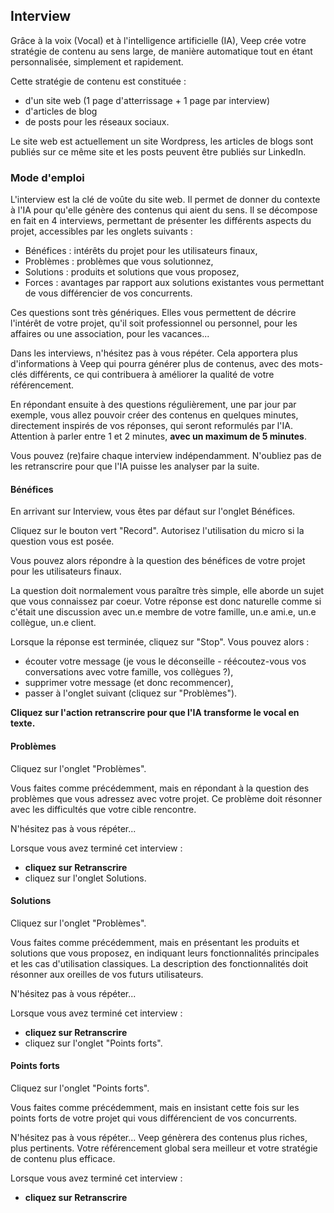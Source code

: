 ## Interview

Grâce à la voix (Vocal) et à l'intelligence artificielle (IA), Veep crée votre stratégie de contenu au sens large, de manière automatique tout en étant personnalisée, simplement et rapidement.

Cette stratégie de contenu est constituée :
* d'un site web (1 page d'atterrissage + 1 page par interview)
* d'articles de blog
* de posts pour les réseaux sociaux.

Le site web est actuellement un site Wordpress, les articles de blogs sont publiés sur ce même site et les posts peuvent être publiés sur LinkedIn.

### Mode d'emploi

L'interview est la clé de voûte du site web. Il permet de donner du contexte à l'IA pour qu'elle génère des contenus qui aient du sens. Il se décompose en fait en 4 interviews, permettant de présenter les différents aspects du projet, accessibles par les onglets suivants :

* Bénéfices : intérêts du projet pour les utilisateurs finaux,
* Problèmes : problèmes que vous solutionnez,
* Solutions : produits et solutions que vous proposez,
* Forces : avantages par rapport aux solutions existantes vous permettant de vous différencier de vos concurrents.

Ces questions sont très génériques. Elles vous permettent de décrire l'intérêt de votre projet, qu'il soit professionnel ou personnel, pour les affaires ou une association, pour les vacances...

Dans les interviews, n'hésitez pas à vous répéter. Cela apportera plus d'informations à Veep qui pourra générer plus de contenus, avec des mots-clés différents, ce qui contribuera à améliorer la qualité de votre référencement.

En répondant ensuite à des questions régulièrement, une par jour par exemple, vous allez pouvoir créer des contenus en quelques minutes, directement inspirés de vos réponses, qui seront reformulés par l'IA. Attention à parler entre 1 et 2 minutes, **avec un maximum de 5 minutes**.

Vous pouvez (re)faire chaque interview indépendamment. N'oubliez pas de les retranscrire pour que l'IA puisse les analyser par la suite.

#### Bénéfices

En arrivant sur Interview, vous êtes par défaut sur l'onglet Bénéfices.

Cliquez sur le bouton vert "Record". Autorisez l'utilisation du micro si la question vous est posée. 

Vous pouvez alors répondre à la question des bénéfices de votre projet pour les utilisateurs finaux. 

La question doit normalement vous paraître très simple, elle aborde un sujet que vous connaissez par coeur. Votre réponse est donc naturelle comme si c'était une discussion avec un.e membre de votre famille, un.e ami.e, un.e collègue, un.e client.

Lorsque la réponse est terminée, cliquez sur "Stop". Vous pouvez alors :
* écouter votre message (je vous le déconseille - réécoutez-vous vos conversations avec votre famille, vos collègues ?),
* supprimer votre message (et donc recommencer),
* passer à l'onglet suivant (cliquez sur "Problèmes").

**Cliquez sur l'action retranscrire pour que l'IA transforme le vocal en texte.**

#### Problèmes

Cliquez sur l'onglet "Problèmes".

Vous faites comme précédemment, mais en répondant à la question des problèmes que vous adressez avec votre projet. Ce problème doit résonner avec les difficultés que votre cible rencontre.

N'hésitez pas à vous répéter...

Lorsque vous avez terminé cet interview :

* **cliquez sur Retranscrire**
* cliquez sur l'onglet Solutions.

#### Solutions

Cliquez sur l'onglet "Problèmes".

Vous faites comme précédemment, mais en présentant les produits et solutions que vous proposez, en indiquant leurs fonctionnalités principales et les cas d'utilisation classiques. La description des fonctionnalités doit résonner aux oreilles de vos futurs utilisateurs.

N'hésitez pas à vous répéter...

Lorsque vous avez terminé cet interview :

* **cliquez sur Retranscrire**
* cliquez sur l'onglet "Points forts".

#### Points forts

Cliquez sur l'onglet "Points forts".

Vous faites comme précédemment, mais en insistant cette fois sur les points forts de votre projet qui vous différencient de vos concurrents.

N'hésitez pas à vous répéter... Veep génèrera des contenus plus riches, plus pertinents. Votre référencement global sera meilleur et votre stratégie de contenu plus efficace.

Lorsque vous avez terminé cet interview :

* **cliquez sur Retranscrire**

